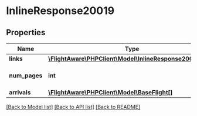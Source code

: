 # InlineResponse20019

## Properties
Name | Type | Description | Notes
------------ | ------------- | ------------- | -------------
**links** | [**\FlightAware\PHPClient\Model\InlineResponse20032Links**](InlineResponse20032Links.md) |  | 
**num_pages** | **int** | Number of pages returned | 
**arrivals** | [**\FlightAware\PHPClient\Model\BaseFlight[]**](BaseFlight.md) |  | 

[[Back to Model list]](../../README.md#documentation-for-models) [[Back to API list]](../../README.md#documentation-for-api-endpoints) [[Back to README]](../../README.md)

